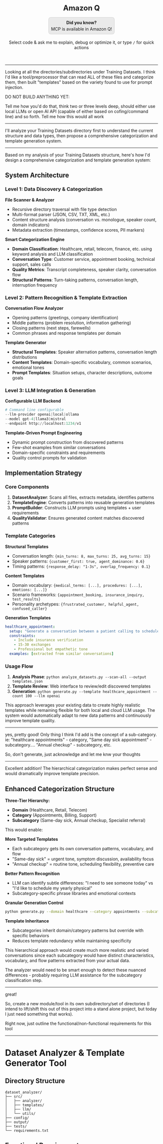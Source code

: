 <div style="display: flex; flex-direction: column; align-items: center; justify-content: center; text-align: center; padding: 200px 0 20px 0;">

<div style="font-size: 24px; margin-bottom: 12px;"><strong>Amazon Q</strong></div>
<div style="background: rgba(128, 128, 128, 0.15); border: 1px solid rgba(128, 128, 128, 0.25); border-radius: 8px; padding: 8px; margin: 4px 0; text-align: center;">
<div style="font-size: 14px; margin-bottom: 4px;"><strong>Did you know?</strong></div>
<div>MCP is available in Amazon Q!</div>
</div>

Select code & ask me to explain, debug or optimize it, or type `/` for quick actions

</div>

---

Looking at all the directories/subdirectories under Training Datasets. I think I&#39;d like a tool/preprocessor that can read ALL of these files and categorize them, then built &quot;templates&quot; based on the variety found to use for prompt injection. 

DO NOT BUILD ANYTHING YET: 

Tell me how you&#39;d do that, think two or three levels deep, should either use local LLMs or open AI API (capable of either based on cofing/command line) and so forth. Tell me how this would all work

---

I'll analyze your Training Datasets directory first to understand the current structure and data types, then propose a comprehensive categorization and template generation system.

---


Based on my analysis of your Training Datasets structure, here's how I'd design a comprehensive categorization and template generation system:

## System Architecture

### **Level 1: Data Discovery & Categorization**

**File Scanner & Analyzer**
- Recursive directory traversal with file type detection
- Multi-format parser (JSON, CSV, TXT, XML, etc.)
- Content structure analysis (conversation vs. monologue, speaker count, domain indicators)
- Metadata extraction (timestamps, confidence scores, PII markers)

**Smart Categorization Engine**
- **Domain Classification**: Healthcare, retail, telecom, finance, etc. using keyword analysis and LLM classification
- **Conversation Type**: Customer service, appointment booking, technical support, sales calls
- **Quality Metrics**: Transcript completeness, speaker clarity, conversation flow
- **Structural Patterns**: Turn-taking patterns, conversation length, interruption frequency

### **Level 2: Pattern Recognition & Template Extraction**

**Conversation Flow Analyzer**
- Opening patterns (greetings, company identification)
- Middle patterns (problem resolution, information gathering)
- Closing patterns (next steps, farewells)
- Common phrases and response templates per domain

**Template Generator**
- **Structural Templates**: Speaker alternation patterns, conversation length distributions
- **Content Templates**: Domain-specific vocabulary, common scenarios, emotional tones
- **Prompt Templates**: Situation setups, character descriptions, outcome goals

### **Level 3: LLM Integration & Generation**

**Configurable LLM Backend**
```python
# Command line configurable
--llm-provider openai|local|ollama
--model gpt-4|llama3|mistral
--endpoint http://localhost:1234/v1
```

**Template-Driven Prompt Engineering**
- Dynamic prompt construction from discovered patterns
- Few-shot examples from similar conversations
- Domain-specific constraints and requirements
- Quality control prompts for validation

## Implementation Strategy

### **Core Components**

1. **DatasetAnalyzer**: Scans all files, extracts metadata, identifies patterns
2. **TemplateEngine**: Converts patterns into reusable generation templates
3. **PromptBuilder**: Constructs LLM prompts using templates + user requirements
4. **QualityValidator**: Ensures generated content matches discovered patterns

### **Template Categories**

**Structural Templates**
- Conversation length: `{min_turns: 8, max_turns: 25, avg_turns: 15}`
- Speaker patterns: `{customer_first: true, agent_dominance: 0.6}`
- Timing patterns: `{response_delay: "1-3s", overlap_frequency: 0.1}`

**Content Templates**
- Domain vocabulary: `{medical_terms: [...], procedures: [...], emotions: [...]}`
- Scenario frameworks: `{appointment_booking, insurance_inquiry, test_results}`
- Personality archetypes: `{frustrated_customer, helpful_agent, confused_caller}`

**Generation Templates**
```yaml
healthcare_appointment:
  setup: "Generate a conversation between a patient calling to schedule..."
  constraints: 
    - Include insurance verification
    - 15-30 exchanges
    - Professional but empathetic tone
  examples: [extracted from similar conversations]
```

### **Usage Flow**

1. **Analysis Phase**: `python analyze_datasets.py --scan-all --output templates.json`
2. **Template Review**: Web interface to review/edit discovered templates
3. **Generation**: `python generate.py --template healthcare_appointment --count 100 --llm openai`

This approach leverages your existing data to create highly realistic templates while remaining flexible for both local and cloud LLM usage. The system would automatically adapt to new data patterns and continuously improve template quality.

---

yes, pretty good! Only thing I think I&#39;d add is the concept of a sub-category. ie: &quot;healthcare appointments&quot; - category, &quot;Same day sick appointment&quot; - subcategory.... &quot;Annual checkup&quot; - subcategory, etc. 

So, don&#39;t generate, just acknowledge and let me knw your thoughts

---


Excellent addition! The hierarchical categorization makes perfect sense and would dramatically improve template precision.

## Enhanced Categorization Structure

**Three-Tier Hierarchy:**
- **Domain** (Healthcare, Retail, Telecom)
- **Category** (Appointments, Billing, Support)  
- **Subcategory** (Same-day sick, Annual checkup, Specialist referral)

This would enable:

**More Targeted Templates**
- Each subcategory gets its own conversation patterns, vocabulary, and flow
- "Same-day sick" = urgent tone, symptom discussion, availability focus
- "Annual checkup" = routine tone, scheduling flexibility, preventive care

**Better Pattern Recognition**
- LLM can identify subtle differences: "I need to see someone today" vs "I'd like to schedule my yearly physical"
- Subcategory-specific phrase libraries and emotional contexts

**Granular Generation Control**
```bash
python generate.py --domain healthcare --category appointments --subcategory same_day_sick --count 50
```

**Template Inheritance**
- Subcategories inherit domain/category patterns but override with specific behaviors
- Reduces template redundancy while maintaining specificity

This hierarchical approach would create much more realistic and varied conversations since each subcategory would have distinct characteristics, vocabulary, and flow patterns extracted from your actual data.

The analyzer would need to be smart enough to detect these nuanced differences - probably requiring LLM assistance for the subcategory classification step.

---

great! 

So, create a new module/tool in its own subdirectory/set of directories (I intend to lift/shift this out of this project into a stand alone project, but today I just need something that works).  

Right now, just outline the functional/non-functional requirements for this tool

---


# Dataset Analyzer & Template Generator Tool

## Directory Structure
```
dataset_analyzer/
├── src/
│   ├── analyzer/
│   ├── templates/
│   ├── llm/
│   └── utils/
├── config/
├── output/
├── tests/
└── requirements.txt
```

## Functional Requirements

### Core Analysis Functions
- **F1**: Recursively scan directory structures for conversation files
- **F2**: Parse multiple formats (JSON, CSV, TXT, XML) with auto-detection
- **F3**: Extract conversation metadata (speaker count, turn count, timestamps, confidence scores)
- **F4**: Classify conversations into Domain → Category → Subcategory hierarchy
- **F5**: Identify structural patterns (opening/middle/closing flows, response patterns)
- **F6**: Extract domain-specific vocabulary and phrase libraries
- **F7**: Generate reusable conversation templates with inheritance

### Template Generation
- **F8**: Create prompt templates for LLM generation with few-shot examples
- **F9**: Support template inheritance (subcategory inherits from category/domain)
- **F10**: Export templates in multiple formats (JSON, YAML, Python objects)

### LLM Integration
- **F11**: Configurable LLM backends (OpenAI API, local endpoints, Ollama)
- **F12**: Use LLM for intelligent subcategory classification
- **F13**: Generate sample conversations using discovered templates

### User Interface
- **F14**: CLI interface for batch processing and automation
- **F15**: Web interface for template review/editing (optional)
- **F16**: Progress reporting and logging for long-running analysis

## Non-Functional Requirements

### Performance
- **NF1**: Process 10,000+ files without memory issues (streaming/chunking)
- **NF2**: Parallel processing for file analysis
- **NF3**: Incremental analysis (skip unchanged files)

### Reliability
- **NF4**: Graceful handling of malformed/corrupted files
- **NF5**: Resume capability for interrupted analysis runs
- **NF6**: Comprehensive error logging and recovery

### Configurability
- **NF7**: YAML-based configuration for classification rules
- **NF8**: Pluggable LLM providers via unified interface
- **NF9**: Customizable taxonomy (domain/category/subcategory definitions)

### Output Quality
- **NF10**: Deterministic results (same input = same output)
- **NF11**: Confidence scoring for classifications
- **NF12**: Human-readable analysis reports

### Portability
- **NF13**: Standalone operation (minimal external dependencies)
- **NF14**: Cross-platform compatibility (Windows/Linux/Mac)
- **NF15**: Docker containerization support